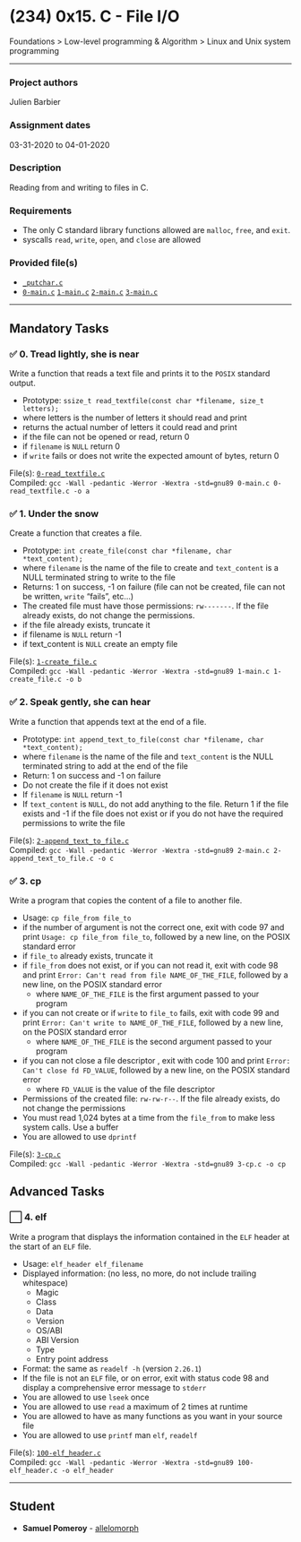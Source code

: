 # (234) 0x15. C - File I/O
Foundations > Low-level programming & Algorithm > Linux and Unix system programming 

---

### Project authors
Julien Barbier

### Assignment dates
03-31-2020 to 04-01-2020

### Description
Reading from and writing to files in C.

### Requirements
* The only C standard library functions allowed are `malloc`, `free`, and `exit`.
* syscalls `read`, `write`, `open`, and `close` are allowed

### Provided file(s)
* [`_putchar.c`](./_putchar.c)
* [`0-main.c`](./tests/0-main.c) [`1-main.c`](./tests/1-main.c) [`2-main.c`](./tests/2-main.c) [`3-main.c`](./tests/3-main.c)

---

## Mandatory Tasks

### :white_check_mark: 0. Tread lightly, she is near
Write a function that reads a text file and prints it to the `POSIX` standard output.

* Prototype: `ssize_t read_textfile(const char *filename, size_t letters);`
* where letters is the number of letters it should read and print
* returns the actual number of letters it could read and print
* if the file can not be opened or read, return 0
* if `filename` is `NULL` return 0
* if `write` fails or does not write the expected amount of bytes, return 0

File(s): [`0-read_textfile.c`](./0-read_textfile.c)\
Compiled: `gcc -Wall -pedantic -Werror -Wextra -std=gnu89 0-main.c 0-read_textfile.c -o a`

### :white_check_mark: 1. Under the snow
Create a function that creates a file.

* Prototype: `int create_file(const char *filename, char *text_content);`
* where `filename` is the name of the file to create and `text_content` is a NULL terminated string to write to the file
* Returns: 1 on success, -1 on failure (file can not be created, file can not be written, `write` “fails”, etc…)
* The created file must have those permissions: `rw-------`. If the file already exists, do not change the permissions.
* if the file already exists, truncate it
* if filename is `NULL` return -1
* if text_content is `NULL` create an empty file

File(s): [`1-create_file.c`](./1-create_file.c)\
Compiled: `gcc -Wall -pedantic -Werror -Wextra -std=gnu89 1-main.c 1-create_file.c -o b`

### :white_check_mark: 2. Speak gently, she can hear
Write a function that appends text at the end of a file.

* Prototype: `int append_text_to_file(const char *filename, char *text_content);`
* where `filename` is the name of the file and `text_content` is the NULL terminated string to add at the end of the file
* Return: 1 on success and -1 on failure
* Do not create the file if it does not exist
* If `filename` is `NULL` return -1
* If `text_content` is `NULL`, do not add anything to the file. Return 1 if the file exists and -1 if the file does not exist or if you do not have the required permissions to write the file

File(s): [`2-append_text_to_file.c`](./2-append_text_to_file.c)\
Compiled: `gcc -Wall -pedantic -Werror -Wextra -std=gnu89 2-main.c 2-append_text_to_file.c -o c`

### :white_check_mark: 3. cp
Write a program that copies the content of a file to another file.

* Usage: `cp file_from file_to`
* if the number of argument is not the correct one, exit with code 97 and print `Usage: cp file_from file_to`, followed by a new line, on the POSIX standard error
* if `file_to` already exists, truncate it
* if `file_from` does not exist, or if you can not read it, exit with code 98 and print `Error: Can't read from file NAME_OF_THE_FILE`, followed by a new line, on the POSIX standard error
    * where `NAME_OF_THE_FILE` is the first argument passed to your program
* if you can not create or if `write` to `file_to` fails, exit with code 99 and print `Error: Can't write to NAME_OF_THE_FILE`, followed by a new line, on the POSIX standard error
    * where `NAME_OF_THE_FILE` is the second argument passed to your program
* if you can not close a file descriptor , exit with code 100 and print `Error: Can't close fd FD_VALUE`, followed by a new line, on the POSIX standard error
    * where `FD_VALUE` is the value of the file descriptor
* Permissions of the created file: `rw-rw-r--`. If the file already exists, do not change the permissions
* You must read 1,024 bytes at a time from the `file_from` to make less system calls. Use a buffer
* You are allowed to use `dprintf`

File(s): [`3-cp.c`](./3-cp.c)\
Compiled: `gcc -Wall -pedantic -Werror -Wextra -std=gnu89 3-cp.c -o cp`

## Advanced Tasks

### :white_large_square: 4. elf
Write a program that displays the information contained in the `ELF` header at the start of an `ELF` file.

* Usage: `elf_header elf_filename`
* Displayed information: (no less, no more, do not include trailing whitespace)
    * Magic
    * Class
    * Data
    * Version
    * OS/ABI
    * ABI Version
    * Type
    * Entry point address
* Format: the same as `readelf -h` (version `2.26.1`)
* If the file is not an `ELF` file, or on error, exit with status code 98 and display a comprehensive error message to `stderr`
* You are allowed to use `lseek` once
* You are allowed to use `read` a maximum of 2 times at runtime
* You are allowed to have as many functions as you want in your source file
* You are allowed to use `printf`
man `elf`, `readelf`

File(s): [`100-elf_header.c`](./100-elf_header.c)\
Compiled: `gcc -Wall -pedantic -Werror -Wextra -std=gnu89 100-elf_header.c -o elf_header`

---

## Student
* **Samuel Pomeroy** - [allelomorph](github.com/allelomorph)

